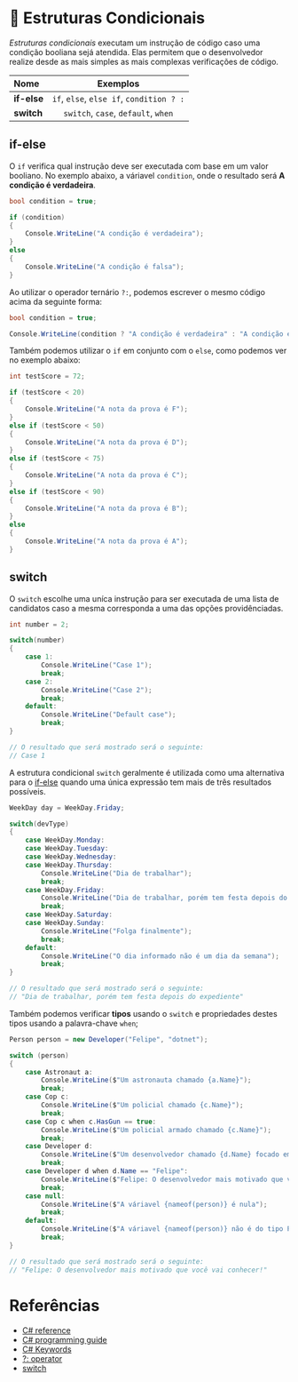 # 🔀 Estruturas Condicionais

*Estruturas condicionais* executam um instrução de código caso uma condição booliana sejá atendida. Elas permitem que o desenvolvedor realize desde as mais simples as mais complexas verificações de código.

| Nome      | Exemplos |
| :---      | :---:    |
**if-else** | `if`, `else`, `else if`, `condition ? :`
**switch** | `switch`, `case`, `default`, `when`

## if-else

O `if` verifica qual instrução deve ser executada com base em um valor booliano. No exemplo abaixo, a váriavel `condition`, onde o resultado será **A condição é verdadeira**.
```C#
bool condition = true;

if (condition)
{
    Console.WriteLine("A condição é verdadeira");
}
else
{
    Console.WriteLine("A condição é falsa");
}
```

Ao utilizar o operador ternário `?:`, podemos escrever o mesmo código acima da seguinte forma:
```C#
bool condition = true;

Console.WriteLine(condition ? "A condição é verdadeira" : "A condição é falsa");
```

Também podemos utilizar o `if` em conjunto com o `else`, como podemos ver no exemplo abaixo:
```C#
int testScore = 72;

if (testScore < 20)
{
    Console.WriteLine("A nota da prova é F");
}
else if (testScore < 50)
{
    Console.WriteLine("A nota da prova é D");
}
else if (testScore < 75)
{
    Console.WriteLine("A nota da prova é C");
}
else if (testScore < 90)
{
    Console.WriteLine("A nota da prova é B");
}
else
{
    Console.WriteLine("A nota da prova é A");
}
```

## switch

O `switch` escolhe uma uníca instrução para ser executada de uma lista de candidatos caso a mesma corresponda a uma das opções providênciadas.
```C#
int number = 2;

switch(number)
{
    case 1:
        Console.WriteLine("Case 1");
        break;
    case 2:
        Console.WriteLine("Case 2");
        break;
    default:
        Console.WriteLine("Default case");
        break;
}

// O resultado que será mostrado será o seguinte:
// Case 1
```

A estrutura condicional `switch` geralmente é utilizada como uma alternativa para o [if-else](https://github.com/Pampa-Devs/4starters/blob/master/Fundamentals/csharp/src/conditional-statements.md#if-else) quando uma única expressão tem mais de três resultados possíveis.
```C#
WeekDay day = WeekDay.Friday;

switch(devType)
{
    case WeekDay.Monday:
    case WeekDay.Tuesday:
    case WeekDay.Wednesday:
    case WeekDay.Thursday:
        Console.WriteLine("Dia de trabalhar");
        break;
    case WeekDay.Friday:
        Console.WriteLine("Dia de trabalhar, porém tem festa depois do expediente");
        break;
    case WeekDay.Saturday:
    case WeekDay.Sunday:
        Console.WriteLine("Folga finalmente");
        break;
    default:
        Console.WriteLine("O dia informado não é um dia da semana");
        break;
}

// O resultado que será mostrado será o seguinte:
// "Dia de trabalhar, porém tem festa depois do expediente"
```

Também podemos verificar **tipos** usando o `switch` e propriedades destes tipos usando a palavra-chave `when`;
```C#
Person person = new Developer("Felipe", "dotnet");

switch (person)
{
    case Astronaut a:
        Console.WriteLine($"Um astronauta chamado {a.Name}");
        break;
    case Cop c:
        Console.WriteLine($"Um policial chamado {c.Name}");
        break;
    case Cop c when c.HasGun == true:
        Console.WriteLine($"Um policial armado chamado {c.Name}");
        break;
    case Developer d:
        Console.WriteLine($"Um desenvolvedor chamado {d.Name} focado em {d.ProgrammingLanguage}");
        break;
    case Developer d when d.Name == "Felipe":
        Console.WriteLine($"Felipe: O desenvolvedor mais motivado que você vai conhecer!");
        break;
    case null:
        Console.WriteLine($"A váriavel {nameof(person)} é nula");
        break;
    default:
        Console.WriteLine($"A váriavel {nameof(person)} não é do tipo Person");
        break;
}

// O resultado que será mostrado será o seguinte:
// "Felipe: O desenvolvedor mais motivado que você vai conhecer!"
```

# Referências
* [C# reference](https://docs.microsoft.com/en-us/dotnet/csharp/src/language-reference/)
* [C# programming guide](https://docs.microsoft.com/en-us/dotnet/csharp/src/programming-guide/)
* [C# Keywords](https://docs.microsoft.com/en-us/dotnet/csharp/src/language-reference/keywords/)
* [?: operator](https://docs.microsoft.com/en-us/dotnet/csharp/src/language-reference/operators/conditional-operator)
* [switch](https://docs.microsoft.com/en-us/dotnet/csharp/src/language-reference/keywords/switch)